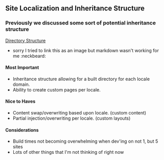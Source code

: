 ## Site Localization and Inheritance Structure

### Previously we discussed some sort of potential inheritance structure

[Directory Structure](http://cl.ly/image/300F0x3Q1X3D)
- sorry I tried to link this as an image but markdown wasn't working for me :neckbeard:

#### Most Important
- Inheritance structure allowing for a built directory for each locale domain.
- Ability to create custom pages per locale.

#### Nice to Haves
- Content swap/overwriting based upon locale. (custom content)
- Partial injection/overwriting per locale. (custom layouts)

#### Considerations
- Build times not becoming overwhelming when dev'ing on not 1, but 5 sites
- Lots of other things that I'm not thinking of right now
